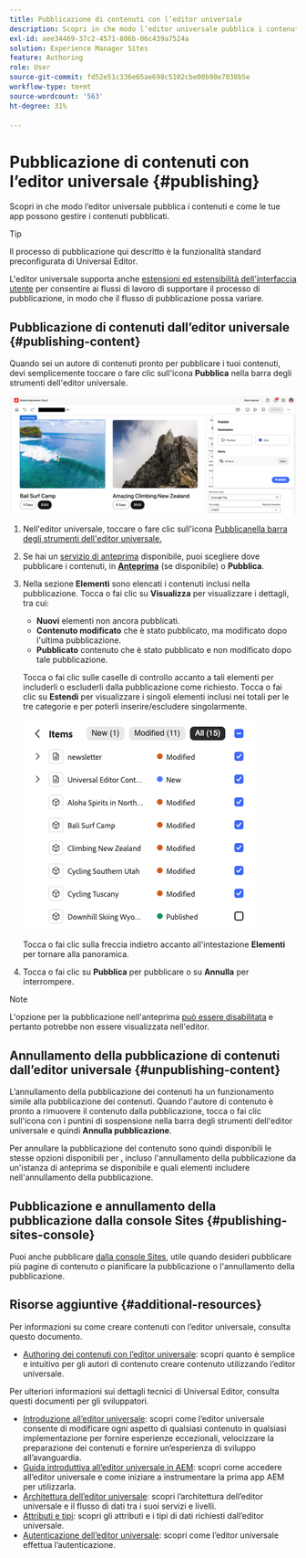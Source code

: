 ```yaml
---
title: Pubblicazione di contenuti con l’editor universale
description: Scopri in che modo l’editor universale pubblica i contenuti e come le tue app possono gestire i contenuti pubblicati.
exl-id: aee34469-37c2-4571-806b-06c439a7524a
solution: Experience Manager Sites
feature: Authoring
role: User
source-git-commit: fd52e51c336e65ae698c5102cbe00b90e7038b5e
workflow-type: tm+mt
source-wordcount: '563'
ht-degree: 31%

---
```



# Pubblicazione di contenuti con l’editor universale {#publishing}

Scopri in che modo l’editor universale pubblica i contenuti e come le tue app possono gestire i contenuti pubblicati.

>[!TIP]
>
>Il processo di pubblicazione qui descritto è la funzionalità standard preconfigurata di Universal Editor.
>
>L&#39;editor universale supporta anche [estensioni ed estensibilità dell&#39;interfaccia utente](/help/implementing/universal-editor/extending.md) per consentire ai flussi di lavoro di supportare il processo di pubblicazione, in modo che il flusso di pubblicazione possa variare.

## Pubblicazione di contenuti dall’editor universale {#publishing-content}

Quando sei un autore di contenuti pronto per pubblicare i tuoi contenuti, devi semplicemente toccare o fare clic sull&#39;icona **Pubblica** nella barra degli strumenti dell&#39;editor universale.

![Pubblicazione pagine](assets/publish-menu.png)

1. Nell&#39;editor universale, toccare o fare clic sull&#39;icona [Pubblica **&#x200B;**&#x200B;nella barra degli strumenti dell&#39;editor universale.](/help/sites-cloud/authoring/universal-editor/navigation.md#publish)
1. Se hai un [servizio di anteprima](/help/sites-cloud/authoring/sites-console/previewing-content.md) disponibile, puoi scegliere dove pubblicare i contenuti, in **[Anteprima](/help/sites-cloud/authoring/sites-console/previewing-content.md)** (se disponibile) o **Pubblica**.
1. Nella sezione **Elementi** sono elencati i contenuti inclusi nella pubblicazione. Tocca o fai clic su **Visualizza** per visualizzare i dettagli, tra cui:
   * **Nuovi** elementi non ancora pubblicati.
   * **Contenuto modificato** che è stato pubblicato, ma modificato dopo l&#39;ultima pubblicazione.
   * **Pubblicato** contenuto che è stato pubblicato e non modificato dopo tale pubblicazione.

   Tocca o fai clic sulle caselle di controllo accanto a tali elementi per includerli o escluderli dalla pubblicazione come richiesto. Tocca o fai clic su **Estendi** per visualizzare i singoli elementi inclusi nei totali per le tre categorie e per poterli inserire/escludere singolarmente.

   ![Pubblica elementi](assets/publish-items.png)

   Tocca o fai clic sulla freccia indietro accanto all&#39;intestazione **Elementi** per tornare alla panoramica.

1. Tocca o fai clic su **Pubblica** per pubblicare o su **Annulla** per interrompere.

>[!NOTE]
>
>L&#39;opzione per la pubblicazione nell&#39;anteprima [ può essere disabilitata](/help/implementing/universal-editor/customizing.md#publish-preview) e pertanto potrebbe non essere visualizzata nell&#39;editor.

## Annullamento della pubblicazione di contenuti dall’editor universale {#unpublishing-content}

L’annullamento della pubblicazione dei contenuti ha un funzionamento simile alla pubblicazione dei contenuti. Quando l&#39;autore di contenuto è pronto a rimuovere il contenuto dalla pubblicazione, tocca o fai clic sull&#39;icona con i puntini di sospensione nella barra degli strumenti dell&#39;editor universale e quindi **Annulla pubblicazione**.

Per annullare la pubblicazione del contenuto sono quindi disponibili le stesse opzioni disponibili per [.](#publishing-content) incluso l&#39;annullamento della pubblicazione da un&#39;istanza di anteprima se disponibile e quali elementi includere nell&#39;annullamento della pubblicazione.

## Pubblicazione e annullamento della pubblicazione dalla console Sites {#publishing-sites-console}

Puoi anche pubblicare [dalla console Sites](/help/sites-cloud/authoring/sites-console/publishing-pages.md), utile quando desideri pubblicare più pagine di contenuto o pianificare la pubblicazione o l&#39;annullamento della pubblicazione.

## Risorse aggiuntive {#additional-resources}

Per informazioni su come creare contenuti con l’editor universale, consulta questo documento.

* [Authoring dei contenuti con l’editor universale](authoring.md): scopri quanto è semplice e intuitivo per gli autori di contenuto creare contenuto utilizzando l’editor universale.

Per ulteriori informazioni sui dettagli tecnici di Universal Editor, consulta questi documenti per gli sviluppatori.

* [Introduzione all’editor universale](/help/implementing/universal-editor/introduction.md): scopri come l’editor universale consente di modificare ogni aspetto di qualsiasi contenuto in qualsiasi implementazione per fornire esperienze eccezionali, velocizzare la preparazione dei contenuti e fornire un’esperienza di sviluppo all’avanguardia.
* [Guida introduttiva all’editor universale in AEM](/help/implementing/universal-editor/getting-started.md): scopri come accedere all’editor universale e come iniziare a instrumentare la prima app AEM per utilizzarla.
* [Architettura dell’editor universale](/help/implementing/universal-editor/architecture.md): scopri l’architettura dell’editor universale e il flusso di dati tra i suoi servizi e livelli.
* [Attributi e tipi](/help/implementing/universal-editor/attributes-types.md): scopri gli attributi e i tipi di dati richiesti dall’editor universale.
* [Autenticazione dell’editor universale](/help/implementing/universal-editor/authentication.md): scopri come l’editor universale effettua l’autenticazione.
